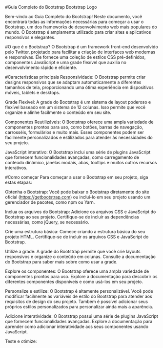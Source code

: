 #Guia Completo do Bootstrap
Bootstrap Logo

Bem-vindo ao Guia Completo do Bootstrap! Neste documento, você encontrará todas as informações necessárias para começar a usar o Bootstrap, um dos frameworks de desenvolvimento web mais populares do mundo. O Bootstrap é amplamente utilizado para criar sites e aplicativos responsivos e elegantes.

#O que é o Bootstrap?
O Bootstrap é um framework front-end desenvolvido pelo Twitter, projetado para facilitar a criação de interfaces web modernas e responsivas. Ele fornece uma coleção de estilos CSS pré-definidos, componentes JavaScript e uma grade flexível que auxilia no desenvolvimento rápido e eficiente.

#Características principais
Responsividade: O Bootstrap permite criar designs responsivos que se adaptam automaticamente a diferentes tamanhos de tela, proporcionando uma ótima experiência em dispositivos móveis, tablets e desktops.

Grade Flexível: A grade do Bootstrap é um sistema de layout poderoso e flexível baseado em um sistema de 12 colunas. Isso permite que você organize e alinhe facilmente o conteúdo em seu site.

Componentes Reutilizáveis: O Bootstrap oferece uma ampla variedade de componentes prontos para uso, como botões, barras de navegação, carrosséis, formulários e muito mais. Esses componentes podem ser facilmente personalizados e estilizados para atender às necessidades do seu projeto.

JavaScript interativo: O Bootstrap inclui uma série de plugins JavaScript que fornecem funcionalidades avançadas, como carregamento de conteúdo dinâmico, janelas modais, abas, tooltips e muitos outros recursos interativos.

#Como começar
Para começar a usar o Bootstrap em seu projeto, siga estas etapas:

Obtenha o Bootstrap: Você pode baixar o Bootstrap diretamente do site oficial (https://getbootstrap.com) ou incluí-lo em seu projeto usando um gerenciador de pacotes, como npm ou Yarn.

Inclua os arquivos do Bootstrap: Adicione os arquivos CSS e JavaScript do Bootstrap ao seu projeto. Certifique-se de incluir as dependências necessárias, como jQuery, se necessário.

Crie uma estrutura básica: Comece criando a estrutura básica do seu projeto HTML. Certifique-se de incluir os arquivos CSS e JavaScript do Bootstrap.

Utilize a grade: A grade do Bootstrap permite que você crie layouts responsivos e organize o conteúdo em colunas. Consulte a documentação do Bootstrap para saber mais sobre como usar a grade.

Explore os componentes: O Bootstrap oferece uma ampla variedade de componentes prontos para uso. Explore a documentação para descobrir os diferentes componentes disponíveis e como usá-los em seu projeto.

Personalize e estilize: O Bootstrap é altamente personalizável. Você pode modificar facilmente as variáveis de estilo do Bootstrap para atender aos requisitos de design do seu projeto. Também é possível adicionar seus próprios estilos personalizados para personalizar ainda mais a aparência.

Adicione interatividade: O Bootstrap possui uma série de plugins JavaScript que fornecem funcionalidades avançadas. Explore a documentação para aprender como adicionar interatividade aos seus componentes usando JavaScript.

Teste e otimize:
